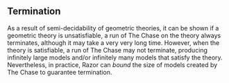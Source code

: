 ## Termination

As a result of semi-decidability of geometric theories, it can be shown if a geometric theory
is unsatisfiable, a run of The Chase on the theory always terminates, although it may take
a very very long time.
However, when the theory is satisfiable, a run of The Chase may not terminate, producing
infinitely large models and/or infinitely many models that satisfy the theory. Nevertheless,
in practice, Razor can _bound_ the size of models created by The Chase to guarantee termination.

